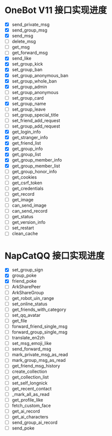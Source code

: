 # OneBot V11 接口实现进度

- [x] send_private_msg
- [x] send_group_msg
- [x] send_msg
- [ ] delete_msg
- [ ] get_msg
- [ ] get_forward_msg
- [x] send_like
- [x] set_group_kick
- [x] set_group_ban
- [x] set_group_anonymous_ban
- [x] set_group_whole_ban
- [x] set_group_admin
- [ ] set_group_anonymous
- [ ] set_group_card
- [x] set_group_name
- [ ] set_group_leave
- [ ] set_group_special_title
- [ ] set_friend_add_request
- [ ] set_group_add_request
- [x] get_login_info
- [x] get_stranger_info
- [x] get_friend_list
- [x] get_group_info
- [x] get_group_list
- [x] get_group_member_info
- [x] get_group_member_list
- [ ] get_group_honor_info
- [ ] get_cookies
- [ ] get_csrf_token
- [ ] get_credentials
- [ ] get_record
- [ ] get_image
- [ ] can_send_image
- [ ] can_send_record
- [ ] get_status
- [ ] get_version_info
- [ ] set_restart
- [ ] clean_cache

# NapCatQQ 接口实现进度

- [x] set_group_sign
- [x] group_poke
- [x] friend_poke
- [ ] ArkSharePeer
- [ ] ArkShareGroup
- [ ] get_robot_uin_range
- [ ] set_online_status
- [ ] get_friends_with_category
- [ ] set_qq_avatar
- [ ] get_file
- [ ] forward_friend_single_msg
- [ ] forward_group_single_msg
- [ ] translate_en2zh
- [ ] set_msg_emoji_like
- [ ] send_forward_msg
- [ ] mark_private_msg_as_read
- [ ] mark_group_msg_as_read
- [ ] get_friend_msg_history
- [ ] create_collection
- [ ] get_collection_list
- [ ] set_self_longnick
- [ ] get_recent_contact
- [ ] _mark_all_as_read
- [ ] get_profile_like
- [ ] fetch_custom_face
- [ ] get_ai_record
- [ ] get_ai_characters
- [ ] send_group_ai_record
- [ ] send_poke
